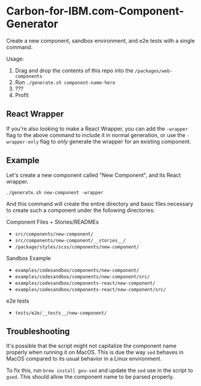 # Carbon-for-IBM.com-Component-Generator
Create a new component, sandbox environment, and e2e tests with a single command.

Usage:
1. Drag and drop the contents of this repo into the `/packages/web-components`
2. Run `./generate.sh component-name-here`
3. ???
4. Profit

## React Wrapper
If you're also looking to make a React Wrapper, you can add the `-wrapper` flag to the above command to include it in normal generation, or use the `-wrapper-only` flag to *only* generate the wrapper for an existing component.

## Example
Let's create a new component called "New Component", and its React wrapper.

`./generate.sh new-component -wrapper`

And this command will create the entire directory and basic files necessary to create such a component under the following directories:

Component Files + Stories/READMEs
* `src/components/new-component/`
* `src/components/new-component/__stories__/`
* `/package/styles/scss/components/new-component/`

Sandbox Example
* `examples/codesandbox/components/new-component/`
* `examples/codesandbox/components/new-component/src/`
* `examples/codesandbox/components-react/new-component/`
* `examples/codesandbox/components-react/new-component/src/`

e2e tests
* `tests/e2e/__tests__/new-component/`

## Troubleshooting
It's possible that the script might not capitalize the component name properly when running it on MacOS. This is due the way `sed` behaves in MacOS compared to its usual behavior in a Linux environment. 

To fix this, run `brew install gnu-sed` and update the `sed` use in the script to `gsed`. This should allow the component name to be parsed properly.
